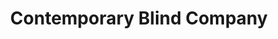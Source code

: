 ---
title: "Contemporary Blind Company"
url: /horsham/contemporary-blind-company/
shop: window blind
---